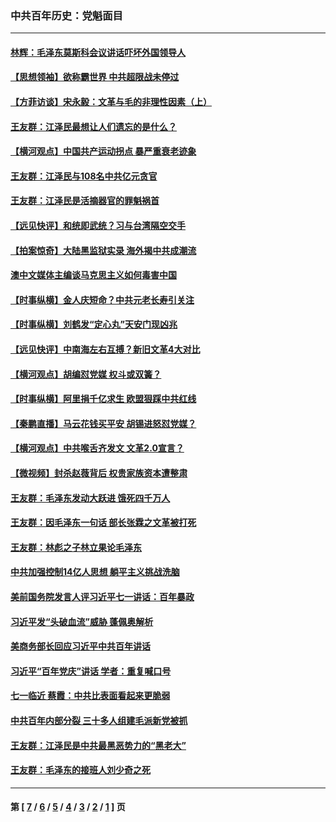 ### 中共百年历史：党魁面目
---
#### [林辉：毛泽东莫斯科会议讲话吓坏外国领导人](../../pages/nf1176107/n13917931.md?05060430) 
#### [【思想领袖】欲称霸世界 中共超限战未停过](../../pages/nf1176107/n13745142.md?05060430) 
#### [【方菲访谈】宋永毅：文革与毛的非理性因素（上）](../../pages/nf1176107/n13469956.md?05060430) 
#### [王友群：江泽民最想让人们遗忘的是什么？](../../pages/nf1176107/n13408949.md?05060430) 
#### [【横河观点】中国共产运动拐点 暴严重衰老迹象](../../pages/nf1176107/n13388333.md?05060430) 
#### [王友群：江泽民与108名中共亿元贪官](../../pages/nf1176107/n13352358.md?05060430) 
#### [王友群：江泽民是活摘器官的罪魁祸首](../../pages/nf1176107/n13336903.md?05060430) 
#### [【远见快评】和统即武统？习与台湾隔空交手](../../pages/nf1176107/n13297739.md?05060430) 
#### [【拍案惊奇】大陆黑监狱实录 海外揭中共成潮流](../../pages/nf1176107/n13288853.md?05060430) 
#### [澳中文媒体主编谈马克思主义如何毒害中国](../../pages/nf1176107/n13257387.md?05060430) 
#### [【时事纵横】金人庆短命？中共元老长寿引关注](../../pages/nf1176107/n13217934.md?05060430) 
#### [【时事纵横】刘鹤发“定心丸”天安门现凶兆](../../pages/nf1176107/n13215416.md?05060430) 
#### [【远见快评】中南海左右互搏？新旧文革4大对比](../../pages/nf1176107/n13214745.md?05060430) 
#### [【横河观点】胡编怼党媒 权斗或双簧？](../../pages/nf1176107/n13210864.md?05060430) 
#### [【时事纵横】阿里捐千亿求生 欧盟狠踩中共红线](../../pages/nf1176107/n13206431.md?05060430) 
#### [【秦鹏直播】马云花钱买平安 胡锡进怒怼党媒？](../../pages/nf1176107/n13206392.md?05060430) 
#### [【横河观点】中共喉舌齐发文 文革2.0宣言？](../../pages/nf1176107/n13201248.md?05060430) 
#### [【微视频】封杀赵薇背后 权贵家族资本遭整肃](../../pages/nf1176107/n13197798.md?05060430) 
#### [王友群：毛泽东发动大跃进 饿死四千万人](../../pages/nf1176107/n13177158.md?05060430) 
#### [王友群：因毛泽东一句话 部长张霖之文革被打死](../../pages/nf1176107/n13161711.md?05060430) 
#### [王友群：林彪之子林立果论毛泽东](../../pages/nf1176107/n13128622.md?05060430) 
#### [中共加强控制14亿人思想 躺平主义挑战洗脑](../../pages/nf1176107/n13094299.md?05060430) 
#### [美前国务院发言人评习近平七一讲话：百年暴政](../../pages/nf1176107/n13066986.md?05060430) 
#### [习近平发“头破血流”威胁 蓬佩奥解析](../../pages/nf1176107/n13063604.md?05060430) 
#### [美商务部长回应习近平中共百年讲话](../../pages/nf1176107/n13062903.md?05060430) 
#### [习近平“百年党庆”讲话 学者：重复喊口号](../../pages/nf1176107/n13061411.md?05060430) 
#### [七一临近 蔡霞：中共比表面看起来更脆弱](../../pages/nf1176107/n13056418.md?05060430) 
#### [中共百年内部分裂 三十多人组建毛派新党被抓](../../pages/nf1176107/n13044023.md?05060430) 
#### [王友群：江泽民是中共最黑恶势力的“黑老大”](../../pages/nf1176107/n13022180.md?05060430) 
#### [王友群：毛泽东的接班人刘少奇之死](../../pages/nf1176107/n12991772.md?05060430) 

---
#### 第 [ [7](./7.md?05060430) / [6](./6.md?05060430) / [5](./5.md?05060430) / [4](./4.md?05060430) / [3](./3.md?05060430) / [2](./2.md?05060430) / [1](./1.md?05060430) ] 页
